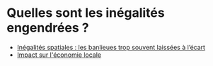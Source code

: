# Quelles sont les inégalités engendrées ? 

* [Inégalités spatiales : les banlieues trop souvent laissées à l’écart](#inegalites-spatiales)
* [Impact sur l'économie locale](#inegalites-socioprofessionnelle)
